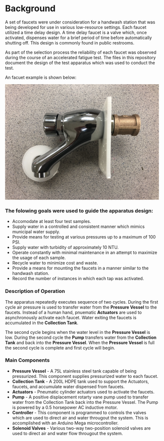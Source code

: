 # Background

A set of faucets were under consideration for a handwash station that was being developed for use in various low-resource settings.  Each faucet utilized a 
time delay design.  A time delay faucet is a valve which, once activated, dispenses water for a brief period of time before automatically shutting off.  This design is commonly found in public restrooms.

As part of the selection process the reliability of each faucet was observed during the course of an accelerated fatigue test.  The files in this repository document the design of the test apparatus which was used to conduct the test. 

An facuet example is shown below:

![Image of a Faucet](https://github.com/MaxBMitchell/Faucet-Fatigue-Apparatus/blob/master/Images/example_1.jpg)

### The folowing goals were used to guide the apparatus design:

* Accomodate at least four test samples.
* Supply water in a controlled and consistent manner which mimics municipal water supply.
* Provide means for testing at various pressures up to a maximum of 100 PSI.
* Supply water with turbidity of approximately 10 NTU.
* Operate constantly with minimal maintenance in an attempt to maximize the usage of each sample.
* Recycle water to minimize cost and waste.
* Provide a means for mounting the faucets in a manner similar to the handwash station.
* Record the number of instances in which each tap was activated.

### Description of Operation

The apparatus repeatedly executes sequence of two cycles.  During the first cycle air pressure is used to transfer water from the **Pressure Vessel** to the faucets.  Instead of a human hand, pnuematic **Actuators** are used to asynchronously activate each faucet.  Water exiting the faucets is accumulated in the **Collection Tank**.  

The second cycle begins when the water level in the **Pressure Vessel** is low.  During the second cycle the **Pump** transfers water from the **Collection Tank** and back into the **Pressure Vessel**.  When the **Pressure Vessel** is full the second cycle is complete and first cycle will begin.

### Main Components

* **Pressure Vessel** - A 75L stainless steel tank capable of being pressurized.  This component supplies pressurized water to each faucet.
* **Collection Tank** - A 200L HDPE tank used to support the Actuators, faucets, and accumulate water dispensed from faucets.
* **Actuators** - Pneumatic cylinder actuators used to activate the faucets.
* **Pump** - A positive displacement rotarty vane pump used to transfer water from the Collection Tank back into the Pressure Vessel.  The Pump is powered by a 0.5 horsepower AC inductive motor.
* **Controller** - This component is programmed to controls the valves which are used to direct air and water througout the system. This is accomplished with an Arduino Mega microcontroller.
* **Solenoid Valves** - Various two-way two-position solenoid valves are used to direct air and water flow througout the system.

